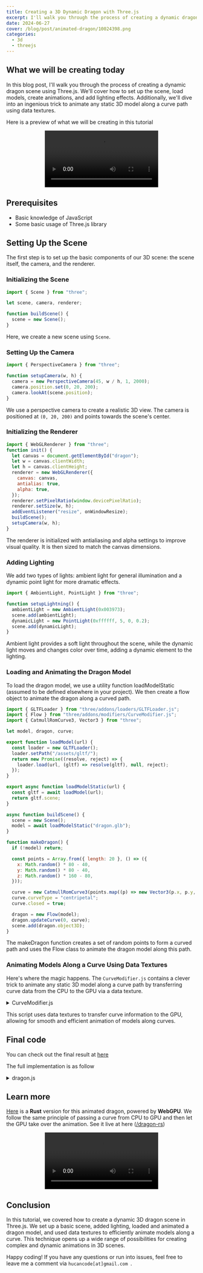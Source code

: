 ```yaml
---
title: Creating a 3D Dynamic Dragon with Three.js
excerpt: I'll walk you through the process of creating a dynamic dragon scene using Three.js
date: 2024-06-27
cover: /blog/post/animated-dragon/10024398.png
categories:
  - 3d
  - threejs
---
```


## What we will be creating today

In this blog post, I'll walk you through the process of creating a dynamic dragon scene using Three.js. We'll cover how to set up the scene, load models, create animations, and add lighting effects. Additionally, we'll dive into an ingenious trick to animate any static 3D model along a curve path using data textures.

Here is a preview of what we will be creating in this tutorial

<div style="width: 100%;text-align: center;">
    <video autoplay loop controls>
    <source src="/blog/post/animated-dragon/dragon-600-20s.webm" type="video/webm" >
    </video>
</div>

## Prerequisites

- Basic knowledge of JavaScript
- Some basic usage of Three.js library

## Setting Up the Scene

The first step is to set up the basic components of our 3D scene: the scene itself, the camera, and the renderer.

### Initializing the Scene

```js
import { Scene } from "three";

let scene, camera, renderer;

function buildScene() {
  scene = new Scene();
}
```

Here, we create a new scene using `Scene`.

### Setting Up the Camera

```js
import { PerspectiveCamera } from "three";

function setupCamera(w, h) {
  camera = new PerspectiveCamera(45, w / h, 1, 2000);
  camera.position.set(0, 20, 200);
  camera.lookAt(scene.position);
}
```

We use a perspective camera to create a realistic 3D view. The camera is positioned at `(0, 20, 200)` and points towards the scene's center.

### Initializing the Renderer

```js
import { WebGLRenderer } from "three";
function init() {
  let canvas = document.getElementById("dragon");
  let w = canvas.clientWidth;
  let h = canvas.clientHeight;
  renderer = new WebGLRenderer({
    canvas: canvas,
    antialias: true,
    alpha: true,
  });
  renderer.setPixelRatio(window.devicePixelRatio);
  renderer.setSize(w, h);
  addEventListener("resize", onWindowResize);
  buildScene();
  setupCamera(w, h);
}
```

The renderer is initialized with antialiasing and alpha settings to improve visual quality. It is then sized to match the canvas dimensions.

### Adding Lighting

We add two types of lights: ambient light for general illumination and a dynamic point light for more dramatic effects.

```js
import { AmbientLight, PointLight } from "three";

function setupLightning() {
  ambientLight = new AmbientLight(0x003973);
  scene.add(ambientLight);
  dynamicLight = new PointLight(0xffffff, 5, 0, 0.2);
  scene.add(dynamicLight);
}
```

Ambient light provides a soft light throughout the scene, while the dynamic light moves and changes color over time, adding a dynamic element to the lighting.

### Loading and Animating the Dragon Model

To load the dragon model, we use a utility function loadModelStatic (assumed to be defined elsewhere in your project). We then create a flow object to animate the dragon along a curved path.

```js
import { GLTFLoader } from "three/addons/loaders/GLTFLoader.js";
import { Flow } from "three/addons/modifiers/CurveModifier.js";
import { CatmullRomCurve3, Vector3 } from "three";

let model, dragon, curve;

export function loadModel(url) {
  const loader = new GLTFLoader();
  loader.setPath("/assets/gltf/");
  return new Promise((resolve, reject) => {
    loader.load(url, (gltf) => resolve(gltf), null, reject);
  });
}

export async function loadModelStatic(url) {
  const gltf = await loadModel(url);
  return gltf.scene;
}

async function buildScene() {
  scene = new Scene();
  model = await loadModelStatic("dragon.glb");
}

function makeDragon() {
  if (!model) return;

  const points = Array.from({ length: 20 }, () => ({
    x: Math.random() * 80 - 40,
    y: Math.random() * 80 - 40,
    z: Math.random() * 160 - 80,
  }));

  curve = new CatmullRomCurve3(points.map((p) => new Vector3(p.x, p.y, p.z)));
  curve.curveType = "centripetal";
  curve.closed = true;

  dragon = new Flow(model);
  dragon.updateCurve(0, curve);
  scene.add(dragon.object3D);
}
```

The makeDragon function creates a set of random points to form a curved path and uses the Flow class to animate the dragon model along this path.

### Animating Models Along a Curve Using Data Textures

Here's where the magic happens. The `CurveModifier.js` contains a clever trick to animate any static 3D model along a curve path by transferring curve data from the CPU to the GPU via a data texture.

<details>

<summary>CurveModifier.js</summary>

```js
// Original src: https://github.com/zz85/threejs-path-flow
const CHANNELS = 4;
const TEXTURE_WIDTH = 1024;
const TEXTURE_HEIGHT = 4;

import {
  DataTexture,
  DataUtils,
  RGBAFormat,
  HalfFloatType,
  RepeatWrapping,
  Mesh,
  InstancedMesh,
  LinearFilter,
  DynamicDrawUsage,
  Matrix4,
} from "three";

/**
 * Make a new DataTexture to store the descriptions of the curves.
 *
 * @param { number } numberOfCurves the number of curves needed to be described by this texture.
 */
export function initSplineTexture(numberOfCurves = 1) {
  const dataArray = new Uint16Array(
    TEXTURE_WIDTH * TEXTURE_HEIGHT * numberOfCurves * CHANNELS,
  );
  const dataTexture = new DataTexture(
    dataArray,
    TEXTURE_WIDTH,
    TEXTURE_HEIGHT * numberOfCurves,
    RGBAFormat,
    HalfFloatType,
  );

  dataTexture.wrapS = RepeatWrapping;
  dataTexture.wrapY = RepeatWrapping;
  dataTexture.magFilter = LinearFilter;
  dataTexture.minFilter = LinearFilter;
  dataTexture.needsUpdate = true;

  return dataTexture;
}

/**
 * Write the curve description to the data texture
 *
 * @param { DataTexture } texture The DataTexture to write to
 * @param { Curve } splineCurve The curve to describe
 * @param { number } offset Which curve slot to write to
 */
export function updateSplineTexture(texture, splineCurve, offset = 0) {
  const numberOfPoints = Math.floor(TEXTURE_WIDTH * (TEXTURE_HEIGHT / 4));
  splineCurve.arcLengthDivisions = numberOfPoints / 2;
  splineCurve.updateArcLengths();
  const points = splineCurve.getSpacedPoints(numberOfPoints);
  const frenetFrames = splineCurve.computeFrenetFrames(numberOfPoints, true);

  for (let i = 0; i < numberOfPoints; i++) {
    const rowOffset = Math.floor(i / TEXTURE_WIDTH);
    const rowIndex = i % TEXTURE_WIDTH;

    let pt = points[i];
    setTextureValue(
      texture,
      rowIndex,
      pt.x,
      pt.y,
      pt.z,
      0 + rowOffset + TEXTURE_HEIGHT * offset,
    );
    pt = frenetFrames.tangents[i];
    setTextureValue(
      texture,
      rowIndex,
      pt.x,
      pt.y,
      pt.z,
      1 + rowOffset + TEXTURE_HEIGHT * offset,
    );
    pt = frenetFrames.normals[i];
    setTextureValue(
      texture,
      rowIndex,
      pt.x,
      pt.y,
      pt.z,
      2 + rowOffset + TEXTURE_HEIGHT * offset,
    );
    pt = frenetFrames.binormals[i];
    setTextureValue(
      texture,
      rowIndex,
      pt.x,
      pt.y,
      pt.z,
      3 + rowOffset + TEXTURE_HEIGHT * offset,
    );
  }

  texture.needsUpdate = true;
}

function setTextureValue(texture, index, x, y, z, o) {
  const image = texture.image;
  const { data } = image;
  const i = CHANNELS * TEXTURE_WIDTH * o; // Row Offset
  data[index * CHANNELS + i + 0] = DataUtils.toHalfFloat(x);
  data[index * CHANNELS + i + 1] = DataUtils.toHalfFloat(y);
  data[index * CHANNELS + i + 2] = DataUtils.toHalfFloat(z);
  data[index * CHANNELS + i + 3] = DataUtils.toHalfFloat(1);
}

/**
 * Create a new set of uniforms for describing the curve modifier
 *
 * @param { DataTexture } Texture which holds the curve description
 */
export function getUniforms(splineTexture) {
  const uniforms = {
    spineTexture: { value: splineTexture },
    pathOffset: { type: "f", value: 0 }, // time of path curve
    pathSegment: { type: "f", value: 1 }, // fractional length of path
    spineOffset: { type: "f", value: 161 },
    spineLength: { type: "f", value: 400 },
    flow: { type: "i", value: 1 },
  };
  return uniforms;
}

export function modifyShader(material, uniforms, numberOfCurves = 1) {
  if (material.__ok) return;
  material.__ok = true;

  material.onBeforeCompile = (shader) => {
    if (shader.__modified) return;
    shader.__modified = true;

    Object.assign(shader.uniforms, uniforms);

    const vertexShader = `
		uniform sampler2D spineTexture;
		uniform float pathOffset;
		uniform float pathSegment;
		uniform float spineOffset;
		uniform float spineLength;
		uniform int flow;

		float textureLayers = ${TEXTURE_HEIGHT * numberOfCurves}.;
		float textureStacks = ${TEXTURE_HEIGHT / 4}.;

		${shader.vertexShader}
		`
      // chunk import moved in front of modified shader below
      .replace("#include <beginnormal_vertex>", "")

      // vec3 transformedNormal declaration overriden below
      .replace("#include <defaultnormal_vertex>", "")

      // vec3 transformed declaration overriden below
      .replace("#include <begin_vertex>", "")

      // shader override
      .replace(
        /void\s*main\s*\(\)\s*\{/,
        `
void main() {
#include <beginnormal_vertex>

vec4 worldPos = modelMatrix * vec4(position, 1.);

bool bend = flow > 0;
float xWeight = bend ? 0. : 1.;

#ifdef USE_INSTANCING
float pathOffsetFromInstanceMatrix = instanceMatrix[3][2];
float spineLengthFromInstanceMatrix = instanceMatrix[3][0];
float spinePortion = bend ? (worldPos.x + spineOffset) / spineLengthFromInstanceMatrix : 0.;
float mt = (spinePortion * pathSegment + pathOffset + pathOffsetFromInstanceMatrix)*textureStacks;
#else
float spinePortion = bend ? (worldPos.x + spineOffset) / spineLength : 0.;
float mt = (spinePortion * pathSegment + pathOffset)*textureStacks;
#endif

mt = mod(mt, textureStacks);
float rowOffset = floor(mt);

#ifdef USE_INSTANCING
rowOffset += instanceMatrix[3][1] * ${TEXTURE_HEIGHT}.;
#endif

vec3 spinePos = texture2D(spineTexture, vec2(mt, (0. + rowOffset + 0.5) / textureLayers)).xyz;
vec3 a =        texture2D(spineTexture, vec2(mt, (1. + rowOffset + 0.5) / textureLayers)).xyz;
vec3 b =        texture2D(spineTexture, vec2(mt, (2. + rowOffset + 0.5) / textureLayers)).xyz;
vec3 c =        texture2D(spineTexture, vec2(mt, (3. + rowOffset + 0.5) / textureLayers)).xyz;
mat3 basis = mat3(a, b, c);

vec3 transformed = basis
	* vec3(worldPos.x * xWeight, worldPos.y * 1., worldPos.z * 1.)
	+ spinePos;

vec3 transformedNormal = normalMatrix * (basis * objectNormal);
			`,
      )
      .replace(
        "#include <project_vertex>",
        `vec4 mvPosition = modelViewMatrix * vec4( transformed, 1.0 );
				gl_Position = projectionMatrix * mvPosition;`,
      );

    shader.vertexShader = vertexShader;
  };
}

/**
 * A helper class for making meshes bend aroudn curves
 */
export class Flow {
  /**
   * @param {Mesh} mesh The mesh to clone and modify to bend around the curve
   * @param {number} numberOfCurves The amount of space that should preallocated for additional curves
   */
  constructor(mesh, numberOfCurves = 1) {
    const obj3D = mesh.clone();
    const splineTexure = initSplineTexture(numberOfCurves);
    const uniforms = getUniforms(splineTexure);
    obj3D.traverse(function (child) {
      if (child instanceof Mesh || child instanceof InstancedMesh) {
        if (Array.isArray(child.material)) {
          const materials = [];

          for (const material of child.material) {
            const newMaterial = material.clone();
            modifyShader(newMaterial, uniforms, numberOfCurves);
            materials.push(newMaterial);
          }

          child.material = materials;
        } else {
          child.material = child.material.clone();
          modifyShader(child.material, uniforms, numberOfCurves);
        }
      }
    });

    this.curveArray = new Array(numberOfCurves);
    this.curveLengthArray = new Array(numberOfCurves);

    this.object3D = obj3D;
    this.splineTexure = splineTexure;
    this.uniforms = uniforms;
  }

  updateCurve(index, curve) {
    if (index >= this.curveArray.length)
      throw Error("Index out of range for Flow");
    const curveLength = curve.getLength();
    this.uniforms.spineLength.value = curveLength;
    this.curveLengthArray[index] = curveLength;
    this.curveArray[index] = curve;
    updateSplineTexture(this.splineTexure, curve, index);
  }

  moveAlongCurve(amount) {
    this.uniforms.pathOffset.value += amount;
  }
}
const matrix = new Matrix4();

/**
 * A helper class for creating instanced versions of flow, where the instances are placed on the curve.
 */
export class InstancedFlow extends Flow {
  /**
   *
   * @param {number} count The number of instanced elements
   * @param {number} curveCount The number of curves to preallocate for
   * @param {Geometry} geometry The geometry to use for the instanced mesh
   * @param {Material} material The material to use for the instanced mesh
   */
  constructor(count, curveCount, geometry, material) {
    const mesh = new InstancedMesh(geometry, material, count);
    mesh.instanceMatrix.setUsage(DynamicDrawUsage);
    mesh.frustumCulled = false;
    super(mesh, curveCount);

    this.offsets = new Array(count).fill(0);
    this.whichCurve = new Array(count).fill(0);
  }

  /**
   * The extra information about which curve and curve position is stored in the translation components of the matrix for the instanced objects
   * This writes that information to the matrix and marks it as needing update.
   *
   * @param {number} index of the instanced element to update
   */
  writeChanges(index) {
    matrix.makeTranslation(
      this.curveLengthArray[this.whichCurve[index]],
      this.whichCurve[index],
      this.offsets[index],
    );
    this.object3D.setMatrixAt(index, matrix);
    this.object3D.instanceMatrix.needsUpdate = true;
  }

  /**
   * Move an individual element along the curve by a specific amount
   *
   * @param {number} index Which element to update
   * @param {number} offset Move by how much
   */
  moveIndividualAlongCurve(index, offset) {
    this.offsets[index] += offset;
    this.writeChanges(index);
  }

  /**
   * Select which curve to use for an element
   *
   * @param {number} index the index of the instanced element to update
   * @param {number} curveNo the index of the curve it should use
   */
  setCurve(index, curveNo) {
    if (isNaN(curveNo))
      throw Error("curve index being set is Not a Number (NaN)");
    this.whichCurve[index] = curveNo;
    this.writeChanges(index);
  }
}
```

</details>

This script uses data textures to transfer curve information to the GPU, allowing for smooth and efficient animation of models along curves.

## Final code

You can check out the final result at [here](/dragon)

The full implementation is as follow

<details>
<summary>dragon.js</summary>

```js
import { Flow } from "three/addons/modifiers/CurveModifier.js";
import { loadModelStatic } from "$lib/utils.js";
import {
  AmbientLight,
  CatmullRomCurve3,
  Clock,
  Mesh,
  MeshBasicMaterial,
  PerspectiveCamera,
  PointLight,
  Scene,
  SphereGeometry,
  Vector3,
  WebGLRenderer,
} from "three";

let scene, camera, renderer, model;
let dragons = [];
let curves = [];
const clock = new Clock();
var time = 0;
let dynamicLight, ambientLight;
const CANVAS_ID = "dragon";
const ASPECT_RATIO = 0.75;

function getCurrentDragonCount() {
  return dragons.length;
}

async function buildScene() {
  scene = new Scene();
  model = await loadModelStatic("dragon.glb");
}
function setupCamera(w, h) {
  camera = new PerspectiveCamera(45, w / h, 1, 2000);
  camera.position.set(0, 20, 200);
  camera.lookAt(scene.position);
}

function setupLightning() {
  ambientLight = new AmbientLight(0x003973);
  scene.add(ambientLight);
  dynamicLight = new PointLight(0xffffff, 5, 0, 0.2);
  dynamicLight.add(
    new Mesh(
      new SphereGeometry(2, 16, 8),
      new MeshBasicMaterial({ color: 0xffffff }),
    ),
  );
  scene.add(dynamicLight);
}

function clearDragon() {
  dragons.forEach((dragon) => scene.remove(dragon.object3D));
  dragons = [];
  curves = [];
}

function makeDragon() {
  if (!model) {
    return;
  }
  const MIN_X = -40;
  const VAR_X = 80;
  const MIN_Y = -40;
  const VAR_Y = 80;
  const MIN_Z = -80;
  const VAR_Z = 160;
  const points = Array.from({ length: 20 }, (_) => {
    return {
      x: Math.random() * VAR_X + MIN_X,
      y: Math.random() * VAR_Y + MIN_Y,
      z: Math.random() * VAR_Z + MIN_Z,
    };
  });
  let curve = new CatmullRomCurve3(
    points.map((e) => new Vector3(e.x, e.y, e.z)),
  );
  curve.curveType = "centripetal";
  curve.closed = true;
  let dragon = new Flow(model);
  dragon.updateCurve(0, curve);
  scene.add(dragon.object3D);
  dragons.push(dragon);
  curves.push(curve);
}

async function init() {
  let canvas = document.getElementById(CANVAS_ID);
  let w = canvas.clientWidth;
  let h = canvas.clientHeight; //w * ASPECT_RATIO;
  renderer = new WebGLRenderer({
    canvas: canvas,
    antialias: true,
    alpha: true,
  });
  renderer.setPixelRatio(window.devicePixelRatio);
  renderer.setSize(w, h);
  addEventListener("resize", onWindowResize);
  if (scene != null) {
    camera.aspect = w / h;
    camera.updateProjectionMatrix();
    return;
  }
  await buildScene();
  setupCamera(w, h);
  setupLightning();
  makeDragon();
}

function destroy() {
  renderer.dispose();
}

function onWindowResize() {
  let canvas = document.getElementById(CANVAS_ID);
  if (!canvas) {
    return;
  }
  canvas.style = "";
  let w = canvas.clientWidth;
  let h = canvas.clientHeight; //w * ASPECT_RATIO;
  camera.aspect = w / h;
  camera.updateProjectionMatrix();
  renderer.setSize(w, h);
}

function render() {
  time += clock.getDelta();
  for (let i = 0; i < dragons.length; i++) {
    dragons[i].updateCurve(0, curves[i]);
    dragons[i].moveAlongCurve(0.002);
  }
  if (dynamicLight) {
    dynamicLight.position.x = Math.sin(time * 0.7) * 30 + 20;
    dynamicLight.position.y = Math.cos(time * 0.5) * 40;
    dynamicLight.position.z = Math.cos(time * 0.3) * 30 + 20;
    dynamicLight.color.r = (Math.sin(time * 0.3) + 1.0) * 0.5;
    dynamicLight.color.g = (Math.sin(time * 0.7) + 1.0) * 0.5;
    dynamicLight.color.b = (Math.sin(time * 0.2) + 1.0) * 0.5;
  }
  if (ambientLight) {
    ambientLight.color.r = (Math.sin(time * 0.1) + 1.0) * 0.5;
    ambientLight.color.g = (Math.sin(time * 0.07) + 1.0) * 0.5;
    ambientLight.color.b = (Math.sin(time * 0.03) + 1.0) * 0.5;
  }
  if (renderer && scene && camera) {
    renderer.render(scene, camera);
  }
}

export {
  CANVAS_ID,
  init,
  destroy,
  render,
  getCurrentDragonCount,
  clearDragon,
  makeDragon,
};
```

</details>

## Learn more

[Here](https://github.com/hucancode/flying-dragon) is a **Rust** version for this animated dragon, powered by **WebGPU**. We follow the same principle of passing a curve from CPU to GPU and then let the GPU take over the animation.
See it live at here ([/dragon-rs](/dragon-rs))

<div style="width: 100%;text-align: center;">
    <video autoplay loop controls>
    <source src="/blog/post/animated-dragon/dragon-rust.webm" type="video/webm" >
    </video>
</div>

## Conclusion

In this tutorial, we covered how to create a dynamic 3D dragon scene in Three.js. We set up a basic scene, added lighting, loaded and animated a dragon model, and used data textures to efficiently animate models along a curve. This technique opens up a wide range of possibilities for creating complex and dynamic animations in 3D scenes.

Happy coding! If you have any questions or run into issues, feel free to leave me a comment via `hucancode[at]gmail.com `.
